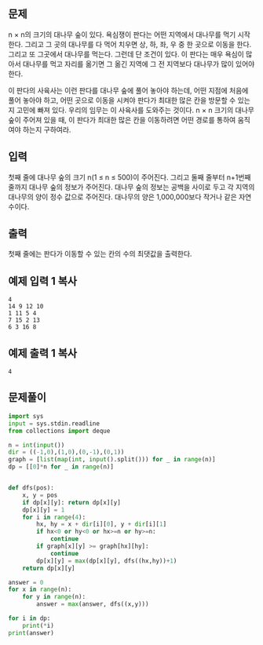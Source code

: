 ## 문제

n × n의 크기의 대나무 숲이 있다. 욕심쟁이 판다는 어떤 지역에서 대나무를 먹기 시작한다. 그리고 그 곳의 대나무를 다 먹어 치우면 상, 하, 좌, 우 중 한 곳으로 이동을 한다. 그리고 또 그곳에서 대나무를 먹는다. 그런데 단 조건이 있다. 이 판다는 매우 욕심이 많아서 대나무를 먹고 자리를 옮기면 그 옮긴 지역에 그 전 지역보다 대나무가 많이 있어야 한다.

이 판다의 사육사는 이런 판다를 대나무 숲에 풀어 놓아야 하는데, 어떤 지점에 처음에 풀어 놓아야 하고, 어떤 곳으로 이동을 시켜야 판다가 최대한 많은 칸을 방문할 수 있는지 고민에 빠져 있다. 우리의 임무는 이 사육사를 도와주는 것이다. n × n 크기의 대나무 숲이 주어져 있을 때, 이 판다가 최대한 많은 칸을 이동하려면 어떤 경로를 통하여 움직여야 하는지 구하여라.

## 입력

첫째 줄에 대나무 숲의 크기 n(1 ≤ n ≤ 500)이 주어진다. 그리고 둘째 줄부터 n+1번째 줄까지 대나무 숲의 정보가 주어진다. 대나무 숲의 정보는 공백을 사이로 두고 각 지역의 대나무의 양이 정수 값으로 주어진다. 대나무의 양은 1,000,000보다 작거나 같은 자연수이다.

## 출력

첫째 줄에는 판다가 이동할 수 있는 칸의 수의 최댓값을 출력한다.

## 예제 입력 1 복사

```
4
14 9 12 10
1 11 5 4
7 15 2 13
6 3 16 8
```

## 예제 출력 1 복사

```
4
```

## 문제풀이


```python
import sys
input = sys.stdin.readline
from collections import deque

n = int(input())
dir = ((-1,0),(1,0),(0,-1),(0,1))
graph = [list(map(int, input().split())) for _ in range(n)]
dp = [[0]*n for _ in range(n)]


def dfs(pos):
    x, y = pos
    if dp[x][y]: return dp[x][y]
    dp[x][y] = 1
    for i in range(4):
        hx, hy = x + dir[i][0], y + dir[i][1]
        if hx<0 or hy<0 or hx>=n or hy>=n:
            continue
        if graph[x][y] >= graph[hx][hy]:
            continue
        dp[x][y] = max(dp[x][y], dfs((hx,hy))+1)
    return dp[x][y]

answer = 0
for x in range(n):
    for y in range(n):
        answer = max(answer, dfs((x,y)))

for i in dp:
    print(*i)
print(answer)
```
